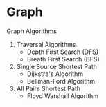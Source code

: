# Graph
Graph Algorithms
1) Traversal Algorithms
   * Depth First Search (DFS)
   * Breath First Search (BFS)
2) Single Source Shortest Path
   * Dijkstra's Algorithm
   * Bellman-Ford Algorithm
3) All Pairs Shortest Path
   * Floyd Warshall Algorithm